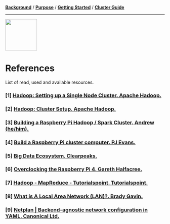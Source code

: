 [**Background**](Background.md) / [**Purpose**](Purpose.md) / [**Getting Started**](GettingStarted.md) / [**Cluster Guide**](ClusterGuide.md)

---

<img src="https://image.flaticon.com/icons/svg/2271/2271631.svg" width="100px" height="100px"/>


# References
List of read, used and available resources.

### [1] [Hadoop: Setting up a Single Node Cluster. Apache Hadoop.](https://hadoop.apache.org/docs/current/hadoop-project-dist/hadoop-common/SingleCluster.html)

### [2] [Hadoop: Cluster Setup. Apache Hadoop.](https://hadoop.apache.org/docs/current/hadoop-project-dist/hadoop-common/ClusterSetup.html)

### [3] [Building a Raspberry Pi Hadoop / Spark Cluster. Andrew (he/him).](https://dev.to/awwsmm/building-a-raspberry-pi-hadoop-spark-cluster-8b2#software)

### [4] [Build a Raspberry Pi cluster computer. PJ Evans.](https://magpi.raspberrypi.org/articles/build-a-raspberry-pi-cluster-computer)

### [5] [Big Data Ecosystem. Clearpeaks.](https://www.clearpeaks.com/big-data-ecosystem-spark-and-tableau/)

### [6] [Overclocking the Raspberry Pi 4. Gareth Halfacree.](https://www.tomshardware.com/reviews/raspberry-pi-4-b-overclocking,6188.html)

### [7] [Hadoop - MapReduce - Tutorialspoint. Tutorialspoint.](https://www.tutorialspoint.com/hadoop/hadoop_mapreduce.htm)

### [8] [What is A Local Area Network (LAN)?. Brady Gavin.](https://www.howtogeek.com/353283/what-is-a-local-area-network-lan/)

### [9] [Netplan | Backend-agnostic network configuration in YAML. Canonical Ltd.](https://netplan.io/)
